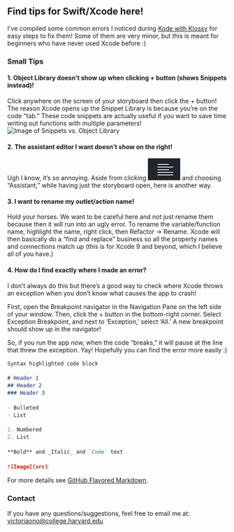 ## Find tips for Swift/Xcode here!

I've compiled some common errors I noticed during [Kode with Klossy](https://kodewithklossy.com) for easy steps to fix them!
Some of them are very minor, but this is meant for beginners who have never used Xcode before :)


### Small Tips

#### 1. **Object Library doesn’t show up when clicking + button (shows Snippets instead)!**
Click anywhere on the screen of your storyboard then click the + button! The reason Xcode opens up the Snippet Library is because you’re on the code “tab.” These code snippets are actually useful if you want to save time writing out functions with multiple parameters!
![Image of Snippets vs. Object Library](images/snippets-objects.gif)

#### 2. **The assistant editor I want doesn’t show on the right!**
Ugh I know, it’s so annoying. Aside from clicking ![Image of lines symbol](images/lines.png) and choosing “Assistant,” while having just the storyboard open, here is another way. 

#### 3. **I want to rename my outlet/action name!**
Hold your horses. We want to be careful here and not just rename them because then it will run into an ugly error. To rename the variable/function name, highlight the name, right click, then Refactor -> Rename. Xcode will then basically do a “find and replace” business so all the property names and connections match up (this is for Xcode 9 and beyond, which I believe all of you have.) 

#### 4. **How do I find exactly where I made an error?**
I don’t always do this but there’s a good way to check where Xcode throws an exception when you don’t know what causes the app to crash!

First, open the Breakpoint navigator in the Navigation Pane on the left side of your window. Then, click the + button in the bottom-right corner. Select Exception Breakpoint, and next to ‘Exception,’ select ‘All.’ A new breakpoint should show up in the navigator!

So, if you run the app now, when the code “breaks,” it will pause at the line that threw the exception. Yay! Hopefully you can find the error more easily :)



```markdown
Syntax highlighted code block

# Header 1
## Header 2
### Header 3

- Bulleted
- List

1. Numbered
2. List

**Bold** and _Italic_ and `Code` text

![Image](src)
```

For more details see [GitHub Flavored Markdown](https://guides.github.com/features/mastering-markdown/).

### Contact
If you have any questions/suggestions, feel free to email me at: victoriaono@college.harvard.edu
